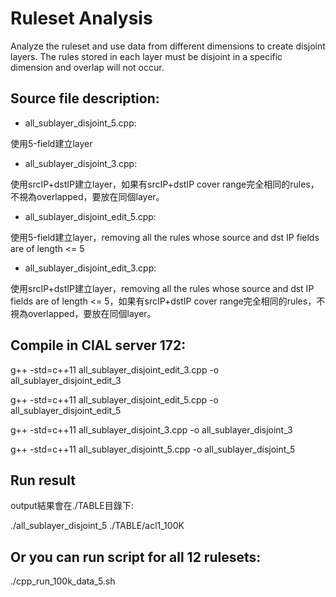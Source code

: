 # Ruleset Analysis
Analyze the ruleset and use data from different dimensions to create disjoint layers. 
The rules stored in each layer must be disjoint in a specific dimension and overlap will not occur.

## Source file description:


- all_sublayer_disjoint_5.cpp:

使用5-field建立layer

- all_sublayer_disjoint_3.cpp:

使用srcIP+dstIP建立layer，如果有srcIP+dstIP cover range完全相同的rules，不視為overlapped，要放在同個layer。

- all_sublayer_disjoint_edit_5.cpp:

使用5-field建立layer，removing all the rules whose source and dst IP fields are of length <= 5

- all_sublayer_disjoint_edit_3.cpp:

使用srcIP+dstIP建立layer，removing all the rules whose source and dst IP fields are of length <= 5，如果有srcIP+dstIP cover range完全相同的rules，不視為overlapped，要放在同個layer。

## Compile in CIAL server 172:

g++ -std=c++11 all_sublayer_disjoint_edit_3.cpp -o all_sublayer_disjoint_edit_3

g++ -std=c++11 all_sublayer_disjoint_edit_5.cpp -o all_sublayer_disjoint_edit_5

g++ -std=c++11 all_sublayer_disjoint_3.cpp -o all_sublayer_disjoint_3

g++ -std=c++11 all_sublayer_disjointt_5.cpp -o all_sublayer_disjoint_5

## Run result
output結果會在./TABLE目錄下:

./all_sublayer_disjoint_5 ./TABLE/acl1_100K

## Or you can run script for all 12 rulesets:

./cpp_run_100k_data_5.sh
